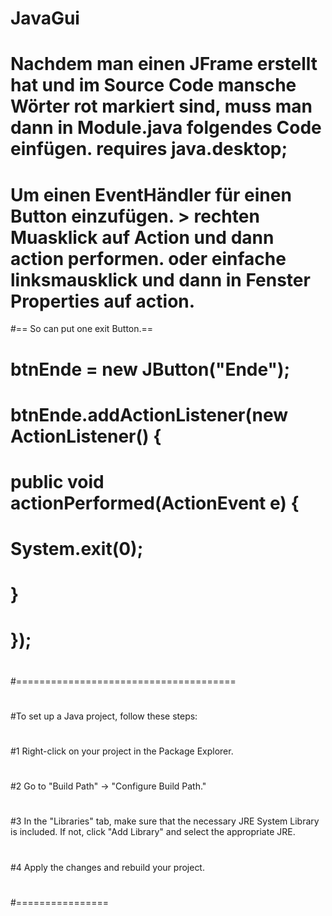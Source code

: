 # JavaGui
# Nachdem man einen JFrame erstellt hat und im Source Code mansche Wörter rot markiert sind, muss man dann in Module.java folgendes Code einfügen. 	requires java.desktop;
# Um einen EventHändler für einen Button einzufügen. > rechten Muasklick auf Action und dann action performen. oder einfache linksmausklick und dann in Fenster Properties auf action.
#== So can put one exit Button.==
#         btnEnde = new JButton("Ende");
#        btnEnde.addActionListener(new ActionListener() {
#       	public void actionPerformed(ActionEvent e) {
#        		System.exit(0);
#        	}
#        });
#
#======================================
#
#To set up a Java project, follow these steps:
#
#1 Right-click on your project in the Package Explorer.
#
#2 Go to "Build Path" -> "Configure Build Path."
#
#3 In the "Libraries" tab, make sure that the necessary JRE System Library is included. If not, click "Add Library" and select the appropriate JRE.
#
#4 Apply the changes and rebuild your project.
#
#================
# 
#
#
#
#
#
#
#
#
#
#
#

